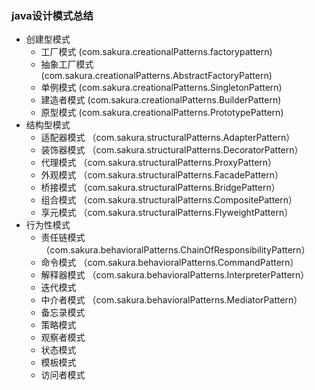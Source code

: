 ### java设计模式总结

- 创建型模式
    - 工厂模式 (com.sakura.creationalPatterns.factorypattern)
    - 抽象工厂模式 (com.sakura.creationalPatterns.AbstractFactoryPattern)
    - 单例模式 (com.sakura.creationalPatterns.SingletonPattern)
    - 建造者模式 (com.sakura.creationalPatterns.BuilderPattern)
    - 原型模式 (com.sakura.creationalPatterns.PrototypePattern)
- 结构型模式
    - 适配器模式 （com.sakura.structuralPatterns.AdapterPattern）
    - 装饰器模式 （com.sakura.structuralPatterns.DecoratorPattern）
    - 代理模式 （com.sakura.structuralPatterns.ProxyPattern）
    - 外观模式 （com.sakura.structuralPatterns.FacadePattern）
    - 桥接模式 （com.sakura.structuralPatterns.BridgePattern）
    - 组合模式 （com.sakura.structuralPatterns.CompositePattern）
    - 享元模式 （com.sakura.structuralPatterns.FlyweightPattern）
- 行为性模式
    - 责任链模式 （com.sakura.behavioralPatterns.ChainOfResponsibilityPattern）
    - 命令模式 （com.sakura.behavioralPatterns.CommandPattern）
    - 解释器模式 （com.sakura.behavioralPatterns.InterpreterPattern）
    - 迭代模式 
    - 中介者模式 （com.sakura.behavioralPatterns.MediatorPattern）
    - 备忘录模式
    - 策略模式
    - 观察者模式
    - 状态模式
    - 模板模式
    - 访问者模式
    

